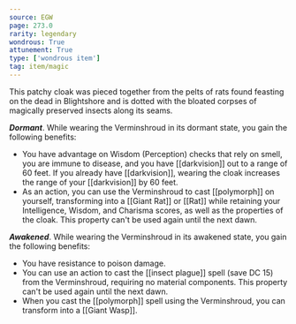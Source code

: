 ```yaml
---
source: EGW
page: 273.0
rarity: legendary
wondrous: True
attunement: True
type: ['wondrous item']
tag: item/magic
---
```


This patchy cloak was pieced together from the pelts of rats found feasting on the dead in Blightshore and is dotted with the bloated corpses of magically preserved insects along its seams.

**_Dormant_**. While wearing the Verminshroud in its dormant state, you gain the following benefits:

- You have advantage on Wisdom (Perception) checks that rely on smell, you are immune to disease, and you have [[darkvision]] out to a range of 60 feet. If you already have [[darkvision]], wearing the cloak increases the range of your [[darkvision]] by 60 feet.
- As an action, you can use the Verminshroud to cast [[polymorph]] on yourself, transforming into a [[Giant Rat]] or [[Rat]] while retaining your Intelligence, Wisdom, and Charisma scores, as well as the properties of the cloak. This property can't be used again until the next dawn.

**_Awakened_**. While wearing the Verminshroud in its awakened state, you gain the following benefits:

- You have resistance to poison damage.
- You can use an action to cast the [[insect plague]] spell (save DC 15) from the Verminshroud, requiring no material components. This property can't be used again until the next dawn.
- When you cast the [[polymorph]] spell using the Verminshroud, you can transform into a [[Giant Wasp]].


